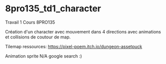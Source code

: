 # 8pro135_td1_character
Travail 1 
Cours 8PRO135

Création d'un character avec mouvement dans 4 directions avec animations et collisions de coutour de map.

Tilemap ressources:
https://pixel-poem.itch.io/dungeon-assetpuck

Animation sprite
N/A google search :)
